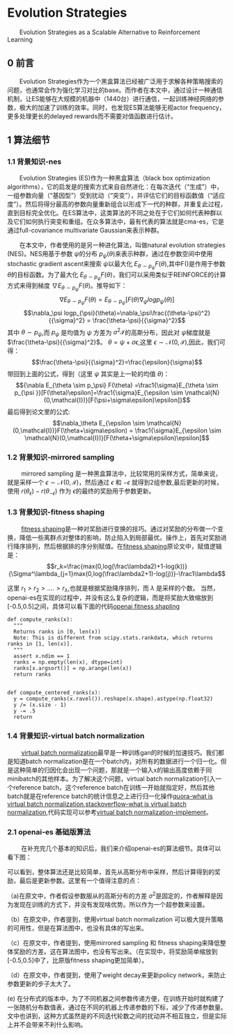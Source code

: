 # Evolution Strategies
  
  &emsp;&emsp;Evolution Strategies as a Scalable Alternative to Reinforcement Learning
  
## 0 前言
  
  &emsp;&emsp;Evolution Strategies作为一个黑盒算法已经被广泛用于求解各种策略搜索的问题，也通常会作为强化学习对比的base。而作者在本文中，通过设计一种通信机制，让ES能够在大规模的机器中（1440台）进行通信，一起训练神经网络的参数，极大的加速了训练的效率。同时，也发现ES算法能够无视actor frequency，更多处理更长的delayed rewards而不需要对值函数进行估计。
    
## 1 算法细节
  
  ### 1.1 背景知识-nes
    
  &emsp;&emsp;Evolution Strategies (ES)作为一种黑盒算法（black box optimization algorithms），它的启发是的搜索方式来自自然进化：在每次迭代（“生成”）中，一组参数向量（“基因型”）受到扰动（“突变”），并评估它们的目标函数值（“适应度”）。然后将得分最高的参数向量重新组合以形成下一代的种群，并重复此过程，直到目标完全优化。在ES算法中，这类算法的不同之处在于它们如何代表种群以及它们如何执行突变和重组。在众多算法中，最有代表的算法就是cma-es，它是通过full-covariance multivariate Gaussian来表示种群。
  
  &emsp;&emsp;在本文中，作者使用的是另一种进化算法，叫做natural evolution strategies (NES)。NES用基于参数 $\psi$的分布 $p_{\psi}(\theta)$来表示种群，通过在参数空间中使用stochastic gradient ascent来搜索 $\psi$以最大化 $E_{\theta \sim p_{\psi }}F(\theta)$,其中F()是作用于参数 $\theta$的目标函数。为了最大化 $E_{\theta \sim p_{\psi }}F(\theta)$，我们可以采用类似于REINFORCE的计算方式来得到梯度 $\nabla E_{\theta \sim p_\psi} F(\theta)$。推导如下：
  $$\nabla E_{\theta \sim p_\psi} F(\theta) = E_{\theta \sim p_{\psi }}[F(\theta)\nabla_\psi logp_{\psi}(\theta)]$$
  $$\nabla_\psi logp_{\psi}(\theta)=\nabla_\psi\frac{(\theta-\psi)^2}{{\sigma}^2} = \frac{\theta-\psi}{{\sigma}^2}$$
  其中 $\theta \sim p_\psi$,而 $p_\psi$ 是均值为 $\psi$ 方差为 ${\sigma}^{2}\mathcal{I}$的高斯分布，因此对 $\psi$梯度就是 $\frac{\theta-\psi}{{\sigma}^2}$。 $\theta=\psi+\sigma\epsilon$,这里 $\epsilon \sim \mathcal{N}(0,\mathcal{I})$,因此，我们可得：
  $$\frac{\theta-\psi}{{\sigma}^2}=\frac{\epsilon}{\sigma}$$
  带回到上面的公式，得到（这里 $\psi$ 其实是上一轮的均值 $\theta$)：
  $${\nabla E_{\theta \sim p_\psi} F(\theta) =\frac1{\sigma}E_{\theta \sim p_{\psi }}[F(\theta)\epsilon]=\frac1{\sigma}E_{\epsilon \sim \mathcal{N}(0,\mathcal{I})}[F(\psi+\sigma\epsilon)\epsilon]}$$
  最后得到论文里的公式: $$\nabla_\theta E_{\epsilon \sim \mathcal{N}(0,\mathcal{I})}F(\theta+\sigma\epsilon) = \frac1{\sigma}E_{\epsilon \sim \mathcal{N}(0,\mathcal{I})}[F(\theta+\sigma\epsilon)\epsilon]$$
  
 ### 1.2 背景知识-mirrored sampling
 
 &emsp;&emsp; mirrored sampling 是一种黑盒算法中，比较常用的采样方式，简单来说，就是采样一个 $\epsilon \sim \mathcal{N}(0,\mathcal{I})$，然后通过 $\epsilon$ 和 $-\epsilon$ 就得到2组参数,最后更新的时候，使用 $r(\theta_{\epsilon})-r(\theta_{-\epsilon})$ 作为 $\epsilon$的最终的奖励用于参数更新。
 
 
 ### 1.3 背景知识-fitness shaping
 
 &emsp;&emsp; [fitness shaping][2]是一种对奖励进行变换的技巧。通过对奖励的分布做一个变换，降低一些离群点对整体的影响，防止陷入到局部最优。操作上，首先对奖励进行降序排列，然后根据排的序分别赋值。在[fitness shaping][2]原论文中，赋值逻辑是：
  $$r_k=\frac{max(0,log(\frac\lambda2)+1-log(k))}{\Sigma^\lambda_{j=1}max(0,log(\frac\lambda2+1)-log(j))}-\frac1\lambda$$
  
  这里 $r_1 >r_2>....>r_\lambda$,也就是根据奖励降序排列，而 $\lambda$ 是采样的个数。
  当然，openai-es在实现的过程中，并没有这么复杂的逻辑，而是将奖励大致缩放到[-0.5,0.5]之间，具体可以看下面的代码[openai fitness shapling][3]
  
  ```
  def compute_ranks(x):
    """
    Returns ranks in [0, len(x))
    Note: This is different from scipy.stats.rankdata, which returns ranks in [1, len(x)].
    """
    assert x.ndim == 1
    ranks = np.empty(len(x), dtype=int)
    ranks[x.argsort()] = np.arange(len(x))
    return ranks


def compute_centered_ranks(x):
    y = compute_ranks(x.ravel()).reshape(x.shape).astype(np.float32)
    y /= (x.size - 1)
    y -= .5
    return 
  ```
### 1.4 背景知识-virtual batch normalization
  
&emsp;&emsp; [virtual batch normalization][4]最早是一种训练gan的时候的加速技巧。我们都是知道batch normalization是在一个batch内，对所有的数据进行一个归一化。但是这种简单的归因化会出现一个问题，那就是一个输入x的输出高度依赖于同minibatch的其他样本。为了解决这个问题，virtual batch normalization引入一个reference batch，这个reference batch在训练一开始就指定好，然后其他batch就是在reference batch的统计信息之上进行归一化操作[quora-what is virtual batch normalization][5],[stackoverflow-what is virtual batch normalization][6],代码实现可以参考[virtual batch normalization-implement][7]。


### 2.1 openai-es 基础版算法

&emsp;&emsp; 在补充完几个基本的知识后，我们来介绍openai-es的算法细节。具体可以看下图：

可以看到，整体算法还是比较简单，首先从高斯分布中采样，然后计算得到的奖励，最后是更新参数。这里有一个值得注意的点：

  （a)在原文中，作者假设参数服从的高斯分布的方差 $\sigma^2$是固定的，作者解释是因为发现在训练的方式下，并没有发现啥优势。所以作为一个超参数来设置。
  
  （b）在原文中，作者提到，使用virtual batch normalization 可以极大提升策略的可用性，但是在算法图中，也没有具体的写出来。
  
  （c）在原文中，作者提到，使用mirrored sampling 和 fitness shaping来降低整体奖励的方差。这在算法图中，也没有写出来。（在实现中，将奖励简单缩放到[-0.5,0.5]中了，比原版fitness shaping更加简单）。
  
  （d）在原文中，作者提到，使用了weight decay来更新policy network，来防止参数更新的步子太大了。
  
  (e) 在分布式的版本中，为了不同机器之间参数传递方便，在训练开始时就构建了一张随机分布数值表，通过在不同的机器上传递参数的下标，减少了传递参数量。文中也讲到，这种方式虽然是的不同迭代轮数之间的扰动并不相互独立，但是实际上并不会带来不利什么影响。






  [1]: https://en.wikipedia.org/wiki/Cross-entropy_method
  [2]: https://www.jmlr.org/papers/volume15/wierstra14a/wierstra14a.pdf
  [3]: https://github.com/openai/evolution-strategies-starter/blob/951f19986921135739633fb23e55b2075f66c2e6/es_distributed/es.py
  [4]: https://arxiv.org/abs/1606.03498
  [5]: https://www.quora.com/What-is-virtual-batch-normalization-I-read-about-it-in-the-evolution-strategies-paper-by-Salimans-et-al-2017-but-I-could-not-find-a-concrete-definition
  [6]: https://www.google.com/url?sa=t&rct=j&q=&esrc=s&source=web&cd=&ved=2ahUKEwjZrs-74vj6AhVFx2EKHTUVCSAQFnoECCsQAQ&url=https%3A%2F%2Fstackoverflow.com%2Fquestions%2F50917182%2Fwhat-is-the-difference-between-virtual-batch-normalization-and-batch-normalizati&usg=AOvVaw2VrsQVvGKeHsDYMC2YjEWP&cshid=1666611453986331
  [7]: https://github.com/openai/improved-gan/blob/4f5d1ec5c16a7eceb206f42bfc652693601e1d5c/imagenet/model.py
